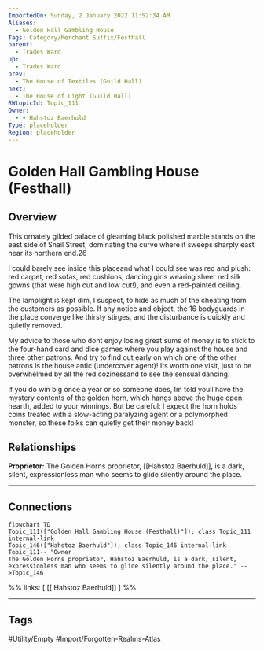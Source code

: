 ```yaml
---
ImportedOn: Sunday, 2 January 2022 11:52:34 AM
Aliases:
  - Golden Hall Gambling House
Tags: Category/Merchant Suffix/Festhall
parent:
  - Trades Ward
up:
  - Trades Ward
prev:
  - The House of Textiles (Guild Hall)
next:
  - The House of Light (Guild Hall)
RWtopicId: Topic_111
Owner:
  - - Hahstoz Baerhuld
Type: placeholder
Region: placeholder
---
```

# Golden Hall Gambling House (Festhall)
## Overview
This ornately gilded palace of gleaming black polished marble stands on the east side of Snail Street, dominating the curve where it sweeps sharply east near its northern end.26

I could barely see inside this placeand what I could see was red and plush: red carpet, red sofas, red cushions, dancing girls wearing sheer red silk gowns (that were high cut and low cut!), and even a red-painted ceiling.

The lamplight is kept dim, I suspect, to hide as much of the cheating from the customers as possible. If any notice and object, the 16 bodyguards in the place converge like thirsty stirges, and the disturbance is quickly and quietly removed.

 My advice to those who dont enjoy losing great sums of money is to stick to the four-hand card and dice games where you play against the house and three other patrons. And try to find out early on which one of the other patrons is the house antic (undercover agent)! Its worth one visit, just to be overwhelmed by all the red cozinessand to see the sensual dancing.

 If you do win big once a year or so someone does, Im told youll have the mystery contents of the golden horn, which hangs above the huge open hearth, added to your winnings. But be careful: I expect the horn holds coins treated with a slow-acting paralyzing agent or a polymorphed monster, so these folks can quietly get their money back!

## Relationships
**Proprietor:** The Golden Horns proprietor, [[Hahstoz Baerhuld]], is a dark, silent, expressionless man who seems to glide silently around the place.

---
## Connections
```mermaid
flowchart TD
Topic_111(["Golden Hall Gambling House (Festhall)"]); class Topic_111 internal-link
Topic_146(["Hahstoz Baerhuld"]); class Topic_146 internal-link
Topic_111-- "Owner
The Golden Horns proprietor, Hahstoz Baerhuld, is a dark, silent, expressionless man who seems to glide silently around the place." -->Topic_146
```
%%
links: [ [[ Hahstoz Baerhuld]] ]
%%


---
## Tags
#Utility/Empty #Import/Forgotten-Realms-Atlas

